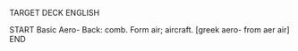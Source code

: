 TARGET DECK
ENGLISH

START
Basic
Aero-
Back: comb. Form air; aircraft. [greek aero- from aer air]
END
